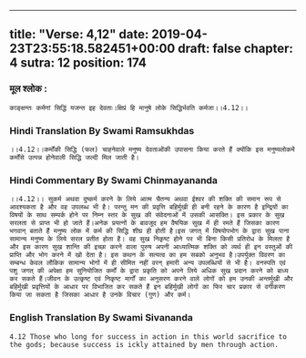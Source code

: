 
---
title: "Verse: 4,12"
date: 2019-04-23T23:55:18.582451+00:00
draft: false
chapter: 4
sutra: 12
position: 174
---
### मूल श्लोक :
```
काङ्क्षन्तः कर्मणां सिद्धिं यजन्त इह देवताः।क्षिप्रं हि मानुषे लोके सिद्धिर्भवति कर्मजा।।4.12।।

```

### Hindi Translation By Swami Ramsukhdas
```
।।4.12।।कर्मोंकी सिद्धि (फल) चाहनेवाले मनुष्य देवताओंकी उपासना किया करते हैं क्योंकि इस मनुष्यलोकमें कर्मोंसे उत्पन्न होनेवाली सिद्धि जल्दी मिल जाती है।

```

### Hindi Commentary By Swami Chinmayananda
```
।।4.12।। सुकर्म अथवा दुष्कर्म करने के लिये आत्म चैतन्य अथवा ईश्वर की शक्ति की समान रूप से आवश्यकता है और वह उपलब्ध भी है। परन्तु मन की प्रवृत्ति बहिर्मुखी ही बनी रहने के कारण है इन्द्रियों का विषयों के साथ सम्पर्क होने पर निम्न स्तर के सुख की संवेदनाओं में उसकी आसक्ति। इस प्रकार के सुख सरलता से प्राप्त भी हो जाते हैं।अनेक प्रयत्नों के बावजूद हम वैषयिक सुख में ही रमते हैं जिसका कारण भगवान् बताते हैं मनुष्य लोक में कर्म की सिद्धि शीघ्र ही होती है।इस जगत् में विषयोपभोग के द्वारा सुख पाना सामान्य मनुष्य के लिये सरल प्रतीत होता है। वह सुख निकृष्ट होने पर भी बिना किसी प्रतिरोध के मिलता है और इस कारण सुख शान्ति की इच्छा करने वाला पुरुष अपनी आध्यात्मिक शक्ति को व्यर्थ ही इन वस्तुओं की प्राप्ति और भोग करने में खो देता है। इस कथन के सत्यत्व का हम सबको अनुभव है।उपर्युक्त विवरण का सम्बन्ध केवल लौकिक सामान्य भोगों में ही सीमित नहीं वरन् हमारी अन्य उपलब्धियों से भी है। वनस्पति एवं पशु जगत् की अपेक्षा हम सुनियोजित कर्मों के द्वारा प्रकृति को अपने लिये अधिक सुख प्रदान करने को बाध्य कर सकते हैं।जीवन के उत्कृष्ट एवं निकृष्ट मार्गों का अनुसरण करने वाले लोगों को हम उनकी अन्तर्मुखी और बहिर्मुखी प्रवृत्तियों के आधार पर विभाजित कर सकते हैं इन बहिर्मुखी लोगों का फिर चार प्रकार से वर्गीकरण किया जा सकता है जिसका आधार है उनके विचार (गुण) और कर्म।

```

### English Translation By Swami  Sivananda
```
4.12 Those who long for success in action in this world sacrifice to the gods; because success is ickly attained by men through action.

```

